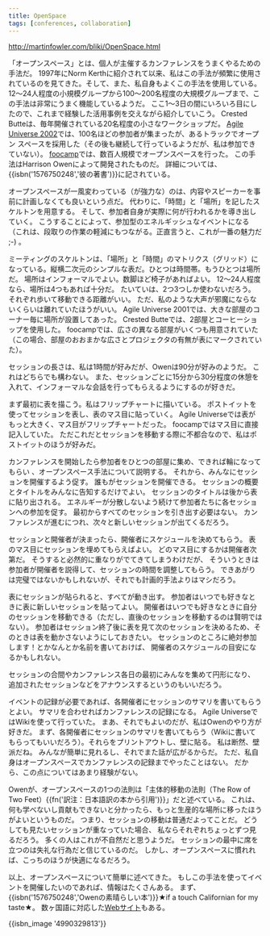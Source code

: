 ```yaml
---
title: OpenSpace
tags: [conferences, collaboration]
---
```


http://martinfowler.com/bliki/OpenSpace.html

「オープンスペース」とは、個人が主催するカンファレンスをうまくやるための手法だ。
1997年にNorm Kerthに紹介されて以来、私はこの手法が頻繁に使用されているのを見てきた。そして、また、私自身もよくこの手法を使用している。
12〜24人程度の小規模グループから100〜200名程度の大規模グループまで、この手法は非常にうまく機能しているようだ。
ここ1〜3日の間にいろいろ目にしたので、これまで経験した活用事例を交えながら紹介していこう。
Crested Butteは、毎年開催されている20名程度の小さなワークショップだ。
[Agile Universe 2002](http://www.agileuniverse.com/2002/openSpace)では、100名ほどの参加者が集まったが、あるトラックでオープン スペースを採用した（その後も継続して行っているようだが、私は参加できていない）。
[foocamp](http://headrush.typepad.com/creating_passionate_users/2005/08/foo_camp_adhoc_.html)では、数百人規模でオープンスペースを行った。
この手法はHarrison Owenによって開発されたものだ。
詳細については、{{isbn('1576750248','彼の著書')}}に記されている。

オープンスペースが一風変わっている（が強力な）のは、内容やスピーカーを事前に計画しなくても良いという点だ。
代わりに、「時間」と「場所」を記したスケルトンを用意する。
そして、参加者自身が実際に何が行われるかを導き出していく。
こうすることによって、参加型のエネルギッシュなイベントになる
（これは、段取りの作業の軽減にもつながる。正直言うと、これが一番の魅力だ ;-) 。

ミーティングのスケルトンは、「場所」と「時間」のマトリクス（グリッド）になっている。縦横二次元のシンプルな表だ。ひとつは時間帯。もうひとつは場所だ。
場所はインフォーマルでよい。数脚ほど椅子があればよい。
12〜24人程度なら、場所は4つもあれば十分だ。
たいていは、2つ3つしか使わないだろう。
それぞれ歩いて移動できる距離がいい。
ただ、私のような大声が邪魔にならないくらいは離れていたほうがいい。
Agile Universe 2001では、大きな部屋のコーナー毎に場所が設置してあった。
Crested Butteでは、2部屋とコーヒーショップを使用した。
foocampでは、広さの異なる部屋がいくつも用意されていた（この場合、部屋のおおまかな広さとプロジェクタの有無が表にマークされていた）。

セッションの長さは、私は1時間が好みだが、Owenは90分が好みのようだ。
これはどちらでも構わない。
また、セッションごとに15分から30分程度の休憩を入れて、インフォーマルな会話を行ってもらえるようにするのが好きだ。

まず最初に表を描こう。私はフリップチャートに描いている。
ポストイットを使ってセッションを表し、表のマス目に貼っていく。
Agile Universeでは表がもっと大きく、マス目がフリップチャートだった。
foocampではマス目に直接記入していた。
ただこれだとセッションを移動する際に不都合なので、私はポストイットのほうが好みだ。

カンファレンスを開始したら参加者をひとつの部屋に集め、できれば輪になってもらい
、オープンスペース手法について説明する。
それから、みんなにセッションを開催するよう促す。
誰もがセッションを開催できる。
セッションの概要とタイトルをみんなに告知するだけでよい。
セッションのタイトルは後から表に貼り出される。
エネルギーが分散しないよう続けて参加者たちに各セッションへの参加を促す。
最初からすべてのセッションを引き出す必要はない。
カンファレンスが進むにつれ、次々と新しいセッションが出てくるだろう。

セッションと開催者が決まったら、開催者にスケジュールを決めてもらう。
表のマス目にセッションを埋めてもらえばよい。
どのマス目にするかは開催者次第だ。
そうすると必然的に重なりがでてきてしまうわけだが、
そういうときは参加者が開催者を説得して、セッションの時間を調整してもらう。
できあがりは完璧ではないかもしれないが、それでも計画的手法よりはマシだろう。

表にセッションが貼られると、すべてが動き出す。
参加者はいつでも好きなときに表に新しいセッションを貼ってよい。
開催者はいつでも好きなときに自分のセッションを移動できる（ただし、直後のセッションを移動するのは賢明ではない）。
参加者はセッション終了後に表を見て次のセッションを決めるため、そのときは表を動かさないようにしておきたい。
セッションのところに絶対参加します！とかなんとか名前を書いておけば、
開催者のスケジュールの目安になるかもしれない。

セッションの合間やカンファレンス各日の最初にみんなを集めて円形になり、
追加されたセッションなどをアナウンスするというのもいいだろう。

イベントの記録が必要であれば、各開催者にセッションのサマリを書いてもらうとよい。
サマリを合わせればカンファレンスの記録になる。
Agile UniverseではWikiを使って行っていた。
まあ、それでもよいのだが、私はOwenのやり方が好きだ。
まず、各開催者にセッションのサマリを書いてもらう（Wikiに書いてもらってもいいだろう）。それらをプリントアウトし、壁に貼る。
私は断然、壁派だね。
みんなが簡単に見れるし、それでまた話が広がるからだ。
ただ、私自身はオープンスペースでカンファレンスの記録までやったことはない。
だから、この点についてはあまり経験がない。

Owenが、オープンスペースの1つの法則は「主体的移動の法則（The Row of Two Feet）{{fn('訳注：日本語訳の本から引用')}}」だと述べている。
これは、何も学べないし貢献もできないと分かったら、もっと生産的な場所に移ったほうがよいというものだ。
つまり、セッションの移動は普通だよってことだ。
どうしても見たいセッションが重なっていた場合、
私ならそれぞれちょっとずつ見るだろう。
多くの人はこれが不自然だと思うようだ。
セッションの最中に席を立つのは失礼な行為だと信じているのだ。
しかし、オープンスペースに慣れれば、こっちのほうが快適になるだろう。

以上、オープンスペースについて簡単に述べてきた。
もしこの手法を使ってイベントを開催したいのであれば、情報はたくさんある。
まず、{{isbn('1576750248','Owenの素晴らしい本')}}★if a touch Californian for my taste★。
数ヶ国語に対応した[Webサイト](http://www.openspaceworld.org/)もある。

{{isbn_image '4990329813'}}
